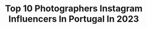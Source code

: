 ---
title: Top 10 Photographers Instagram Influencers In Portugal In 2023
description: >-
  Find top photographers Instagram influencers in Portugal in 2023. Most popular hashtags: #super #portugal #35mm.
platform: Instagram
hits: 47
text_top: See the top-rated Instagram profiles on inBeat.
text_bottom: Our search engine has 47 Instagram influencers like this in Portugal for you to work with.
profiles:
  - username: "sharonpannen"
    fullname: >-
      Sharon Pannen
    bio: >-
      Queer photographer currently in Lisbon, Portugal. 23 Working on my upcoming photo series + book on sexuality and gender identity worldwide
    location: "Portugal"
    followers: 11610
    engagement: 924
    commentsToLikes: 0.077828
    id: ck6tor064fm660j714e8yax87
    verified: false
    hashtags: "#35mm, #kodak"
  - username: "isabelnolascophotography"
    fullname: >-
      Isabel Nolasco
    bio: >-
      Travel photographer @raw_community_member VIP Use #isabelnolascophotography to b featured Book Latitudes da Semelhança
    location: "Portugal"
    followers: 10565
    engagement: 830
    commentsToLikes: 0.075679
    id: ck14i2ok9dc850i19lfa19f3k
    verified: false
    hashtags: "#spi, #rsa, #fugadoviajante, #edits"
  - username: "henriquesadio"
    fullname: >-
      H E N R I Q U E   S A D I O
    bio: >-
      ✖️ Photographer & Model ✖️ Based in #Lisbon ✖️ Email: sandrosadio@gmail.com
    location: "Portugal"
    followers: 19174
    engagement: 349
    commentsToLikes: 0.077940
    id: ck6tzni0paqyv0j711dovhaoc
    verified: false
    hashtags: "#bandanas, #bandanastyle, #modafashion, #lisboa"
  - username: "nashdoeswork"
    fullname: >-
      Girl Blunt
    bio: >-
      Photographer and content creator. I take pictures, I believe in rainbows and unicorns, and I like to translate that into my work. Based in Lisbon.
    location: "Portugal"
    followers: 10161
    engagement: 698
    commentsToLikes: 0.031737
    id: ck0twu6i7gr290i19s1xtroue
    verified: false
    hashtags: "#oclube, #nishikan8000, #kodakgold200, #35mm"
  - username: "ben.pinto"
    fullname: >-
      Ben Pinto
    bio: >-
      “Have you met Ben?” 🗺 Explorer 🎒 Travel Photographer 🇵🇹 Based in #Portugal
    location: "Portugal"
    followers: 57782
    engagement: 760
    commentsToLikes: 0.143989
    id: ck0tv3ulw9tdz0i19t64ys14d
    verified: false
    hashtags: "#voyaged, #parismaville, #loveitaly, #sdmtravels"
  - username: "joelsantosphoto"
    fullname: >-
      Joel Santos
    bio: >-
      📷 Photographer & documentary filmmaker 📝 NG,Telegraph,Geo,Courrier 🎞 Produced 63 TVdocs (SIC) 🏅Canon & momondo Ambassador 🥇TPOTY winner‘16 📖 9 books
    location: "Portugal"
    followers: 58650
    engagement: 195
    commentsToLikes: 0.021318
    id: ck0vyoxxl52rw0i19qydk08e4
    verified: true
    hashtags: "#dronestagram, #fromwhereidrone, #portugalemperspectiva, #joelsantosphoto"
  - username: "mendodornellas"
    fullname: >-
      MENDO DE DORNELLAS ⚡️
    bio: >-
      Photographer & Film Director 🇵🇹// Personal account: @heymendo CHECK MY PHOTOJOURNAL: @blacktheway 🥀🖤
    location: "Portugal"
    followers: 11947
    engagement: 502
    commentsToLikes: 0.024282
    id: ck0uacy8hbye30i192awuyulb
    verified: false
    hashtags: "#bali, #surfing, #covidslab, #swimwear"
  - username: "masimmo"
    fullname: >-
      Márcia Simões
    bio: >-
      Photographer DM/e-mail for bookings//collabs masimmomasimmo@gmail.com Lisboa, Portugal Perfluence
    location: "Portugal"
    followers: 19263
    engagement: 250
    commentsToLikes: 0.025606
    id: ck5zjwj0nie070i140pj0pjfj
    verified: false
    hashtags: "#cocreatorsbysumol, #sumol, #orgulhosamentesumol, #sumolx"
  - username: "goncaloasilva"
    fullname: >-
      Gonçalo Silva
    bio: >-
      Portuguese Photographer #goncalosilva #film #lisbon
    location: "Portugal"
    followers: 28937
    engagement: 160
    commentsToLikes: 0.017782
    id: ck6ueo5ois3q90j71b3ki618u
    verified: false
    hashtags: "#portra800, #lisbon, #film, #goncalosilva"
  - username: "yet.she.moves"
    fullname: >-
      Noa Benosh: Landscape & Travel
    bio: >-
      📷 Writer, Photographer, Beach & Sunset Addict 🖋Photos and texts are all mine © ✉️ Email / DM for Collabs 👇Visit my Website for Travel & Life Stories:
    location: "Portugal"
    followers: 12098
    engagement: 3227
    commentsToLikes: 0.152801
    id: ck6tihxgx0r1g0j718cmpkgup
    verified: false
    hashtags: ""
---